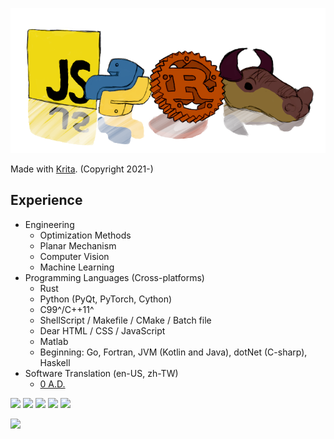 ![banner](img/lang.png)

Made with [Krita](https://krita.org). (Copyright 2021-)

## Experience

+ Engineering
  + Optimization Methods
  + Planar Mechanism
  + Computer Vision
  + Machine Learning
+ Programming Languages (Cross-platforms)
  + Rust
  + Python (PyQt, PyTorch, Cython)
  + C99^/C++11^
  + ShellScript / Makefile / CMake / Batch file
  + Dear HTML / CSS / JavaScript
  + Matlab
  + Beginning: Go, Fortran, JVM (Kotlin and Java), dotNet (C-sharp), Haskell
+ Software Translation (en-US, zh-TW)
  + [0 A.D.](https://www.transifex.com/wildfire-games/0ad/dashboard/)

![](https://github-profile-summary-cards.vercel.app/api/cards/profile-details?username=KmolYuan&theme=github)
![](https://github-profile-summary-cards.vercel.app/api/cards/repos-per-language?username=KmolYuan&theme=github)
![](https://github-profile-summary-cards.vercel.app/api/cards/most-commit-language?username=KmolYuan&theme=github)
![](https://github-profile-summary-cards.vercel.app/api/cards/stats?username=KmolYuan&theme=github)
![](https://github-profile-summary-cards.vercel.app/api/cards/productive-time?username=KmolYuan&theme=github)

![](https://github-readme-stats.vercel.app/api/wakatime?username=KmolYuan&langs_count=6&layout=compact)
